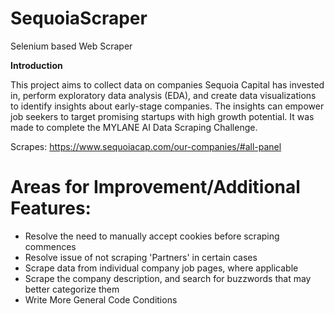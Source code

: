 # SequoiaScraper
Selenium based Web Scraper

**Introduction**

This project aims to collect data on companies Sequoia Capital has invested in, perform exploratory data analysis (EDA), and create data visualizations to identify insights about early-stage companies. 
The insights can empower job seekers to target promising startups with high growth potential.
It was made to complete the MYLANE AI Data Scraping Challenge.

Scrapes: https://www.sequoiacap.com/our-companies/#all-panel


# Areas for Improvement/Additional Features:

* Resolve the need to manually accept cookies before scraping commences
* Resolve issue of not scraping 'Partners' in certain cases
* Scrape data from individual company job pages, where applicable
* Scrape the company description, and search for buzzwords that may better categorize them
* Write More General Code Conditions
